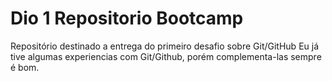 # Dio 1 Repositorio Bootcamp
Repositório destinado a entrega do primeiro desafio sobre Git/GitHub
Eu já tive algumas experiencias com Git/Github, porém complementa-las sempre é bom.
